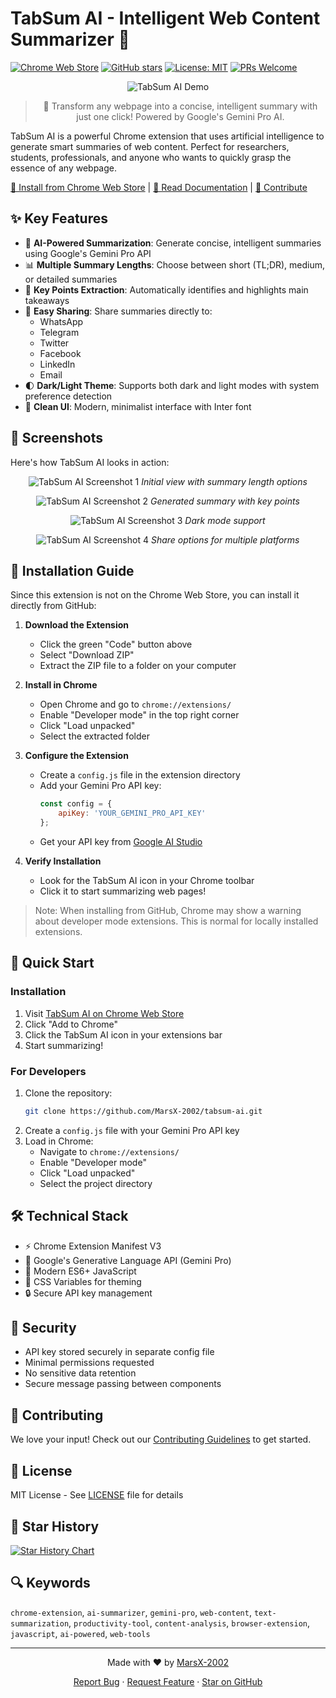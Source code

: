 # TabSum AI - Intelligent Web Content Summarizer 🤖

[![Chrome Web Store](https://img.shields.io/badge/Chrome-Extension-green.svg)](https://chrome.google.com/webstore/detail/tabsum-ai/[your-extension-id])
[![GitHub stars](https://img.shields.io/github/stars/MarsX-2002/tabsum-ai)](https://github.com/MarsX-2002/tabsum-ai/stargazers)
[![License: MIT](https://img.shields.io/badge/License-MIT-yellow.svg)](https://opensource.org/licenses/MIT)
[![PRs Welcome](https://img.shields.io/badge/PRs-welcome-brightgreen.svg)](https://github.com/MarsX-2002/tabsum-ai/pulls)

<div align="center">

![TabSum AI Demo](docs/demo/Animation.gif)

> 🚀 Transform any webpage into a concise, intelligent summary with just one click! Powered by Google's Gemini Pro AI.

</div>

TabSum AI is a powerful Chrome extension that uses artificial intelligence to generate smart summaries of web content. Perfect for researchers, students, professionals, and anyone who wants to quickly grasp the essence of any webpage.

[🎯 Install from Chrome Web Store](#) | [📖 Read Documentation](https://github.com/MarsX-2002/tabsum-ai/wiki) | [🤝 Contribute](https://github.com/MarsX-2002/tabsum-ai/blob/main/CONTRIBUTING.md)

## ✨ Key Features

- 🤖 **AI-Powered Summarization**: Generate concise, intelligent summaries using Google's Gemini Pro API
- 📊 **Multiple Summary Lengths**: Choose between short (TL;DR), medium, or detailed summaries
- 🎯 **Key Points Extraction**: Automatically identifies and highlights main takeaways
- 📱 **Easy Sharing**: Share summaries directly to:
  - WhatsApp
  - Telegram
  - Twitter
  - Facebook
  - LinkedIn
  - Email
- 🌓 **Dark/Light Theme**: Supports both dark and light modes with system preference detection
- 🎨 **Clean UI**: Modern, minimalist interface with Inter font

## 📸 Screenshots

Here's how TabSum AI looks in action:

<div align="center">

![TabSum AI Screenshot 1](img/1.png)
*Initial view with summary length options*

![TabSum AI Screenshot 2](img/2.png)
*Generated summary with key points*

![TabSum AI Screenshot 3](img/3.png)
*Dark mode support*

![TabSum AI Screenshot 4](img/4.png)
*Share options for multiple platforms*

</div>

## 🚀 Installation Guide

Since this extension is not on the Chrome Web Store, you can install it directly from GitHub:

1. **Download the Extension**
   - Click the green "Code" button above
   - Select "Download ZIP"
   - Extract the ZIP file to a folder on your computer

2. **Install in Chrome**
   - Open Chrome and go to `chrome://extensions/`
   - Enable "Developer mode" in the top right corner
   - Click "Load unpacked"
   - Select the extracted folder

3. **Configure the Extension**
   - Create a `config.js` file in the extension directory
   - Add your Gemini Pro API key:
     ```javascript
     const config = {
         apiKey: 'YOUR_GEMINI_PRO_API_KEY'
     };
     ```
   - Get your API key from [Google AI Studio](https://makersuite.google.com/app/apikey)

4. **Verify Installation**
   - Look for the TabSum AI icon in your Chrome toolbar
   - Click it to start summarizing web pages!

> Note: When installing from GitHub, Chrome may show a warning about developer mode extensions. This is normal for locally installed extensions.

## 🚀 Quick Start

### Installation

1. Visit [TabSum AI on Chrome Web Store](#)
2. Click "Add to Chrome"
3. Click the TabSum AI icon in your extensions bar
4. Start summarizing!

### For Developers

1. Clone the repository:
   ```bash
   git clone https://github.com/MarsX-2002/tabsum-ai.git
   ```
2. Create a `config.js` file with your Gemini Pro API key
3. Load in Chrome:
   - Navigate to `chrome://extensions/`
   - Enable "Developer mode"
   - Click "Load unpacked"
   - Select the project directory

## 🛠️ Technical Stack

- ⚡ Chrome Extension Manifest V3
- 🤖 Google's Generative Language API (Gemini Pro)
- 📱 Modern ES6+ JavaScript
- 🎨 CSS Variables for theming
- 🔒 Secure API key management

## 🔐 Security

- API key stored securely in separate config file
- Minimal permissions requested
- No sensitive data retention
- Secure message passing between components

## 🤝 Contributing

We love your input! Check out our [Contributing Guidelines](CONTRIBUTING.md) to get started.

## 📝 License

MIT License - See [LICENSE](LICENSE) file for details

## 🌟 Star History

[![Star History Chart](https://api.star-history.com/svg?repos=MarsX-2002/tabsum-ai&type=Date)](https://star-history.com/#MarsX-2002/tabsum-ai&Date)

## 🔍 Keywords

`chrome-extension`, `ai-summarizer`, `gemini-pro`, `web-content`, `text-summarization`, `productivity-tool`, `content-analysis`, `browser-extension`, `javascript`, `ai-powered`, `web-tools`

---

<div align="center">

Made with ❤️ by [MarsX-2002](https://github.com/MarsX-2002)

[Report Bug](https://github.com/MarsX-2002/tabsum-ai/issues) · [Request Feature](https://github.com/MarsX-2002/tabsum-ai/issues) · [Star on GitHub](https://github.com/MarsX-2002/tabsum-ai)

</div>
